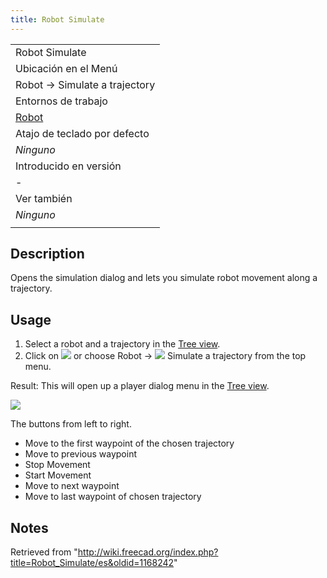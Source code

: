 ```yaml
---
title: Robot Simulate
---
```

|  |
| --- |
| Robot Simulate |
| Ubicación en el Menú |
| Robot → Simulate a trajectory |
| Entornos de trabajo |
| [Robot](/Robot_Workbench/es "Robot Workbench/es") |
| Atajo de teclado por defecto |
| *Ninguno* |
| Introducido en versión |
| - |
| Ver también |
| *Ninguno* |
|  |

## Description

Opens the simulation dialog and lets you simulate robot movement along a trajectory.

## Usage

1. Select a robot and a trajectory in the [Tree view](/Tree_view "Tree view").
2. Click on ![](/images/Robot_Simulate.svg) or choose Robot → ![](/images/Robot_Simulate.svg) Simulate a trajectory from the top menu.

Result: This will open up a player dialog menu in the [Tree view](/Tree_view "Tree view").

![](/images/Robot_Simulation_Player.jpg)

The buttons from left to right.

* Move to the first waypoint of the chosen trajectory
* Move to previous waypoint
* Stop Movement
* Start Movement
* Move to next waypoint
* Move to last waypoint of chosen trajectory

## Notes

Retrieved from "<http://wiki.freecad.org/index.php?title=Robot_Simulate/es&oldid=1168242>"